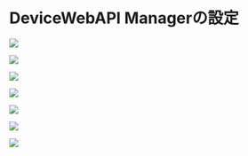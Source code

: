 # DeviceWebAPI Managerの設定

![](/img/setting001.png)

![](/img/setting002.png)

![](/img/setting003.png)

![](/img/setting004.png)

![](/img/setting005.png)

![](/img/setting006.png)

![](/img/setting007.png)
